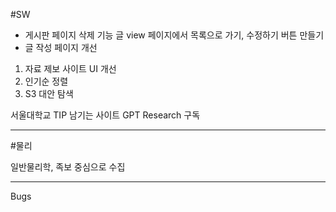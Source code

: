 #SW

- 게시판 페이지 삭제 기능
글 view 페이지에서 목록으로 가기, 수정하기 버튼 만들기
- 글 작성 페이지 개선
1. 자료 제보 사이트 UI 개선
2. 인기순 정렬
3. S3 대안 탐색

서울대학교 TIP 남기는 사이트
GPT Research 구독

---

#물리

일반물리학, 족보 중심으로 수집

---

Bugs

